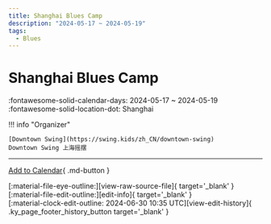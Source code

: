 ```yaml
---
title: Shanghai Blues Camp
description: "2024-05-17 ~ 2024-05-19"
tags:
  - Blues
---
```


# Shanghai Blues Camp 

:fontawesome-solid-calendar-days: 2024-05-17 ~ 2024-05-19  
:fontawesome-solid-location-dot: Shanghai  

!!! info "Organizer"

    [Downtown Swing](https://swing.kids/zh_CN/downtown-swing)  
    Downtown Swing 上海摇摆  

---

[Add to Calendar](https://swing.news/ics/2024/zh_CN/shanghai-blues-camp-2024){ .md-button }

<div class="ky_page_footer" markdown>
<div class="ky_page_footer_trailing" markdown="span">
[:material-file-eye-outline:][view-raw-source-file]{ target='_blank' }
[:material-file-edit-outline:][edit-info]{ target='_blank' }
</div>
<div class="ky_page_footer_leading" markdown="span">
[:material-clock-edit-outline: 2024-06-30 10:35 UTC][view-edit-history]{ .ky_page_footer_history_button target='_blank' }
</div>
</div>

[view-raw-source-file]: https://github.com/swingdance/events/blob/main/2024/zh_CN/shanghai-blues-camp-2024.json "View Raw Source File"
[edit-info]: https://github.com/swingdance/events/issues/new?assignees=&labels=update+event&projects=&template=03-update_entity.yml&title=%5B2024%2Fzh_CN%5D%20Update%20Event%3A%20Shanghai%20Blues%20Camp&region=zh_CN&year=2024&id=shanghai-blues-camp-2024&name=Shanghai%20Blues%20Camp&org_id=downtown-swing "Edit Info"

[view-edit-history]: https://github.com/swingdance/events/commits/main/2024/zh_CN/shanghai-blues-camp-2024.json "View Edit History"
